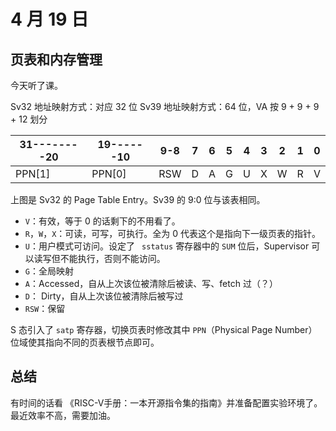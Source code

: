 # 4 月 19 日

## 页表和内存管理

今天听了课。

Sv32 地址映射方式：对应 32 位
Sv39 地址映射方式：64 位，VA 按 9 + 9 + 9 + 12 划分

| 31--------20 | 19------10 | 9-8 | 7 | 6 | 5 | 4 | 3 | 2 | 1 | 0 |
| ------------ | ---------- | --- | - | - | - | - | - | - | - | - | 
| PPN[1]       | PPN[0]     | RSW | D | A | G | U | X | W | R | V |

上图是 Sv32 的 Page Table Entry。Sv39 的 9:0 位与该表相同。

- `V`：有效，等于 0 的话剩下的不用看了。
- `R`，`W`，`X`：可读，可写，可执行。全为 0 代表这个是指向下一级页表的指针。
- `U`：用户模式可访问。设定了 ` sstatus` 寄存器中的 `SUM` 位后，Supervisor 可以读写但不能执行，否则不能访问。
- `G`：全局映射
- `A`：Accessed，自从上次该位被清除后被读、写、fetch 过（？）
- `D`： Dirty，自从上次该位被清除后被写过
- `RSW`：保留

S 态引入了 ```satp``` 寄存器，切换页表时修改其中 ```PPN```（Physical Page Number）位域使其指向不同的页表根节点即可。

## 总结

有时间的话看 《RISC-V手册：一本开源指令集的指南》并准备配置实验环境了。最近效率不高，需要加油。